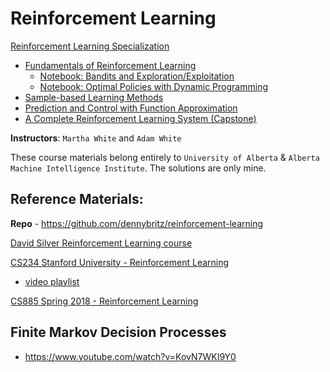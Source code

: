 # Reinforcement Learning

[Reinforcement Learning Specialization](https://www.coursera.org/specializations/reinforcement-learning)
+ [Fundamentals of Reinforcement Learning](https://www.coursera.org/learn/fundamentals-of-reinforcement-learning)
  + [Notebook: Bandits and Exploration/Exploitation](https://nbviewer.jupyter.org/github/ChanchalKumarMaji/Reinforcement-Learning-Specialization/blob/master/Fundamentals%20of%20Reinforcement%20Learning/Week%201/Notebook%3A%20Bandits%20and%20Exploration-Exploitation/C1M1-Assignment1-v8.ipynb)
  + [Notebook: Optimal Policies with Dynamic Programming](https://nbviewer.jupyter.org/github/ChanchalKumarMaji/Reinforcement-Learning-Specialization/blob/master/Fundamentals%20of%20Reinforcement%20Learning/Week%204/Notebook%3A%20Optimal%20Policies%20with%20Dynamic%20Programming/C1M4_Assignment2-v2.ipynb)
+ [Sample-based Learning Methods](https://www.coursera.org/learn/sample-based-learning-methods)
+ [Prediction and Control with Function Approximation](https://www.coursera.org/learn/prediction-control-function-approximation)
+ [A Complete Reinforcement Learning System (Capstone)](https://www.coursera.org/learn/complete-reinforcement-learning-system)

**Instructors**: `Martha White` and `Adam White`

These course materials belong entirely to `University of Alberta` & `Alberta Machine Intelligence Institute`. The solutions are only mine.

## Reference Materials:

**Repo** - https://github.com/dennybritz/reinforcement-learning

[David Silver Reinforcement Learning course](http://www0.cs.ucl.ac.uk/staff/d.silver/web/Teaching.html)

[CS234 Stanford University - Reinforcement Learning](http://web.stanford.edu/class/cs234/index.html)
* [video playlist](https://www.youtube.com/playlist?list=PLoROMvodv4rOSOPzutgyCTapiGlY2Nd8u)

[CS885 Spring 2018 - Reinforcement Learning](https://cs.uwaterloo.ca/~ppoupart/teaching/cs885-spring18/schedule.html)

## Finite Markov Decision Processes
* https://www.youtube.com/watch?v=KovN7WKI9Y0
